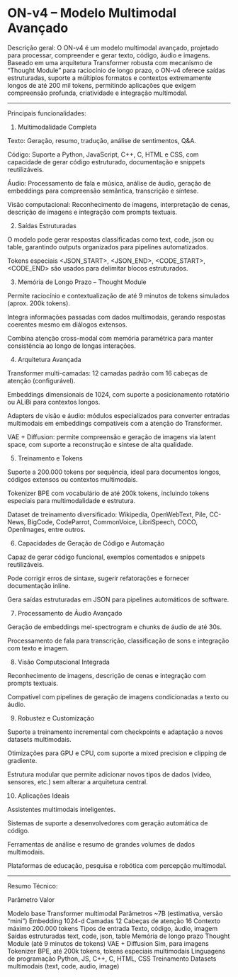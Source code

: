 # ON-v4 – Modelo Multimodal Avançado

Descrição geral:
O ON-v4 é um modelo multimodal avançado, projetado para processar, compreender e gerar texto, código, áudio e imagens. Baseado em uma arquitetura Transformer robusta com mecanismo de “Thought Module” para raciocínio de longo prazo, o ON-v4 oferece saídas estruturadas, suporte a múltiplos formatos e contextos extremamente longos de até 200 mil tokens, permitindo aplicações que exigem compreensão profunda, criatividade e integração multimodal.


---

Principais funcionalidades:

1. Multimodalidade Completa

Texto: Geração, resumo, tradução, análise de sentimentos, Q&A.

Código: Suporte a Python, JavaScript, C++, C, HTML e CSS, com capacidade de gerar código estruturado, documentação e snippets reutilizáveis.

Áudio: Processamento de fala e música, análise de áudio, geração de embeddings para compreensão semântica, transcrição e síntese.

Visão computacional: Reconhecimento de imagens, interpretação de cenas, descrição de imagens e integração com prompts textuais.



2. Saídas Estruturadas

O modelo pode gerar respostas classificadas como text, code, json ou table, garantindo outputs organizados para pipelines automatizados.

Tokens especiais <JSON_START>, <JSON_END>, <CODE_START>, <CODE_END> são usados para delimitar blocos estruturados.



3. Memória de Longo Prazo – Thought Module

Permite raciocínio e contextualização de até 9 minutos de tokens simulados (aprox. 200k tokens).

Integra informações passadas com dados multimodais, gerando respostas coerentes mesmo em diálogos extensos.

Combina atenção cross-modal com memória paramétrica para manter consistência ao longo de longas interações.



4. Arquitetura Avançada

Transformer multi-camadas: 12 camadas padrão com 16 cabeças de atenção (configurável).

Embeddings dimensionais de 1024, com suporte a posicionamento rotatório ou ALiBi para contextos longos.

Adapters de visão e áudio: módulos especializados para converter entradas multimodais em embeddings compatíveis com a atenção do Transformer.

VAE + Diffusion: permite compreensão e geração de imagens via latent space, com suporte a reconstrução e síntese de alta qualidade.



5. Treinamento e Tokens

Suporte a 200.000 tokens por sequência, ideal para documentos longos, códigos extensos ou contextos multimodais.

Tokenizer BPE com vocabulário de até 200k tokens, incluindo tokens especiais para multimodalidade e estrutura.

Dataset de treinamento diversificado: Wikipedia, OpenWebText, Pile, CC-News, BigCode, CodeParrot, CommonVoice, LibriSpeech, COCO, OpenImages, entre outros.



6. Capacidades de Geração de Código e Automação

Capaz de gerar código funcional, exemplos comentados e snippets reutilizáveis.

Pode corrigir erros de sintaxe, sugerir refatorações e fornecer documentação inline.

Gera saídas estruturadas em JSON para pipelines automáticos de software.



7. Processamento de Áudio Avançado

Geração de embeddings mel-spectrogram e chunks de áudio de até 30s.

Processamento de fala para transcrição, classificação de sons e integração com texto e imagem.



8. Visão Computacional Integrada

Reconhecimento de imagens, descrição de cenas e integração com prompts textuais.

Compatível com pipelines de geração de imagens condicionadas a texto ou áudio.



9. Robustez e Customização

Suporte a treinamento incremental com checkpoints e adaptação a novos datasets multimodais.

Otimizações para GPU e CPU, com suporte a mixed precision e clipping de gradiente.

Estrutura modular que permite adicionar novos tipos de dados (vídeo, sensores, etc.) sem alterar a arquitetura central.



10. Aplicações Ideais

Assistentes multimodais inteligentes.

Sistemas de suporte a desenvolvedores com geração automática de código.

Ferramentas de análise e resumo de grandes volumes de dados multimodais.

Plataformas de educação, pesquisa e robótica com percepção multimodal.





---

Resumo Técnico:

Parâmetro	Valor

Modelo base	Transformer multimodal
Parâmetros	~7B (estimativa, versão “mini”)
Embedding	1024-d
Camadas	12
Cabeças de atenção	16
Contexto máximo	200.000 tokens
Tipos de entrada	Texto, código, áudio, imagem
Saídas estruturadas	text, code, json, table
Memória de longo prazo	Thought Module (até 9 minutos de tokens)
VAE + Diffusion	Sim, para imagens
Tokenizer	BPE, até 200k tokens, tokens especiais multimodais
Linguagens de programação	Python, JS, C++, C, HTML, CSS
Treinamento	Datasets multimodais (text, code, audio, image)


